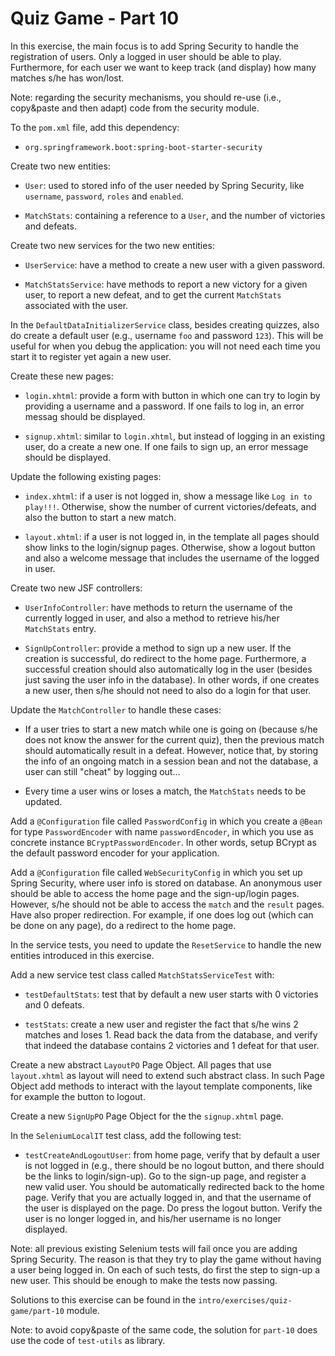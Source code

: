 # Quiz Game - Part 10


In this exercise, the main focus is to add Spring Security to handle the
registration of users.
Only a logged in user should be able to play.
Furthermore, for each user we want to keep track (and display) how many
matches s/he has won/lost.

Note: regarding the security mechanisms, you should re-use (i.e., copy&paste
and then adapt) code from the security module.


To the `pom.xml` file, add this dependency:

* `org.springframework.boot:spring-boot-starter-security`


Create two new entities:

* `User`: used to stored info of the user needed by Spring Security,
  like `username`, `password`, `roles` and `enabled`.
  

* `MatchStats`: containing a reference to a `User`, and the number
  of victories and defeats.


Create two new services for the two new entities:

* `UserService`: have a method to create a new user with a given password. 

* `MatchStatsService`: have methods to report a new victory for a given
  user, to report a new defeat, and to get the current `MatchStats` 
  associated with the user. 



In the `DefaultDataInitializerService` class, besides creating quizzes,
also do create a default user (e.g., username `foo` and password `123`).
This will be useful for when you debug the application: you will not
need each time you start it to register yet again a new user.


Create these new pages:

* `login.xhtml`: provide a form with button in which one can try to login
  by providing a username and a password.
  If one fails to log in, an error messag should be displayed.

* `signup.xhtml`: similar to `login.xhtml`, but instead of logging in an
  existing user, do a create a new one.
  If one fails to sign up, an error message should be displayed.

Update the following existing pages:

* `index.xhtml`: if a user is not logged in, show a message like
  `Log in to play!!!`. Otherwise, show the number of current victories/defeats,
  and also the button to start a new match.
  
* `layout.xhtml`: if a user is not logged in, in the template all pages should
  show links to the login/signup pages.
  Otherwise, show a logout button and also a welcome message that includes
  the username of the logged in user.


Create two new JSF controllers:

* `UserInfoController`: have methods to return the username of the currently
  logged in user, and also a method to retrieve his/her `MatchStats` entry.

* `SignUpController`: provide a method to sign up a new user.
  If the creation is successful, do redirect to the home page.
  Furthermore, a successful creation should also automatically log 
  in the user (besides just saving the user info in the database). 
  In other words, if one creates a new user, then s/he should not need
  to also do a login for that user. 


Update the `MatchController` to handle these cases:

* If a user tries to start a new match while one is going on (because
  s/he does not know the answer for the current quiz), then
  the previous match should automatically result in a defeat.
  However, notice that, by storing the info of an ongoing match in a session bean
  and not the database, a user can still "cheat" by logging out...

* Every time a user wins or loses a match, the `MatchStats` needs to be
  updated.
  
  
Add a `@Configuration` file called `PasswordConfig` in which you
create a `@Bean` for type `PasswordEncoder` with name `passwordEncoder`,
in which you use as concrete instance `BCryptPasswordEncoder`.
In other words, setup BCrypt as the default password encoder for
your application.   
  

Add a `@Configuration` file called `WebSecurityConfig` in which
you set up Spring Security, where user info is stored on database.
An anonymous user should be able to access the home page and the
sign-up/login pages.
However, s/he should not be able to access the `match` and the 
`result` pages.
Have also proper redirection.
For example, if one does log out (which can be done on any page), do
a redirect to the home page.



In the service tests, you need to update the `ResetService` to handle
the new entities introduced in this exercise.

Add a new service test class called `MatchStatsServiceTest` with:

* `testDefaultStats`: test that by default a new user starts with 
  0 victories and 0 defeats.
  
* `testStats`:  create a new user and register the fact that s/he 
  wins 2 matches and loses 1.
  Read back the data from the database, and verify that indeed the database
  contains 2 victories and 1 defeat for that user.


Create a new abstract `LayoutPO` Page Object.
All pages that use `layout.xhtml` as layout will need to extend
such abstract class.
In such Page Object add methods to interact with the layout template
components, like for example the button to logout.  


Create a new `SignUpPO` Page Object for the the `signup.xhtml` page. 

In the `SeleniumLocalIT` test class, add the following test:

* `testCreateAndLogoutUser`: from home page, verify that by default
  a user is not logged in (e.g., there should be no logout button,
  and there should be the links to login/sign-up).
  Go to the sign-up page, and register a new valid user.
  You should be automatically redirected back to the home page.
  Verify that you are actually logged in, and that the username of the
  user is displayed on the page.
  Do press the logout button.
  Verify the user is no longer logged in, and his/her username is no
  longer displayed. 


Note: all previous existing Selenium tests will fail once you are 
adding Spring Security.
The reason is that they try to play the game without having a user
being logged in.
On each of such tests, do first the step to sign-up a new user.
This should be enough to make the tests now passing.


Solutions to this exercise can be found in the 
`intro/exercises/quiz-game/part-10` module.

Note: to avoid copy&paste of the same code, the solution for `part-10` does
use the code of `test-utils` as library. 